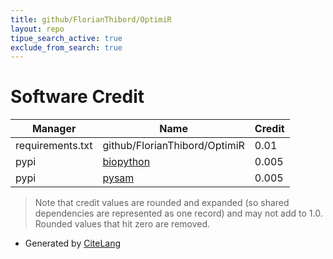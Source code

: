 ```yaml
---
title: github/FlorianThibord/OptimiR
layout: repo
tipue_search_active: true
exclude_from_search: true
---
```

# Software Credit

|Manager|Name|Credit|
|-------|----|------|
|requirements.txt|github/FlorianThibord/OptimiR|0.01|
|pypi|[biopython](https://biopython.org/)|0.005|
|pypi|[pysam](https://github.com/pysam-developers/pysam)|0.005|


> Note that credit values are rounded and expanded (so shared dependencies are represented as one record) and may not add to 1.0. Rounded values that hit zero are removed.


- Generated by [CiteLang](https://github.com/vsoch/citelang)
